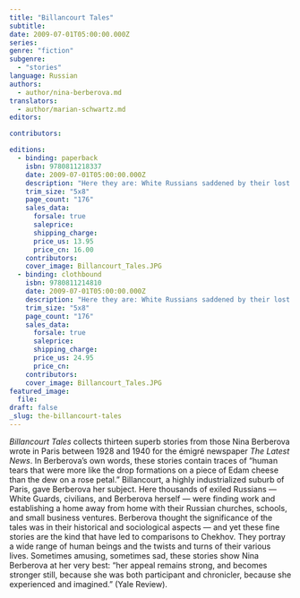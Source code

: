 ```yaml
---
title: "Billancourt Tales"
subtitle:
date: 2009-07-01T05:00:00.000Z
series:
genre: "fiction"
subgenre:
  - "stories"
language: Russian
authors:
  - author/nina-berberova.md
translators:
  - author/marian-schwartz.md
editors:

contributors:

editions:
  - binding: paperback
    isbn: 9780811218337
    date: 2009-07-01T05:00:00.000Z
    description: "Here they are: White Russians saddened by their lost homeland, scrambling to build new Russo-French lives in the suburbs of Paris, questing for success, comfort, pleasure, and love. "
    trim_size: "5x8"
    page_count: "176"
    sales_data:
      forsale: true
      saleprice:
      shipping_charge:
      price_us: 13.95
      price_cn: 16.00
    contributors:
    cover_image: Billancourt_Tales.JPG
  - binding: clothbound
    isbn: 9780811214810
    date: 2009-07-01T05:00:00.000Z
    description: "Here they are: White Russians saddened by their lost homeland, scrambling to build new Russo-French lives in the suburbs of Paris, questing for success, comfort, pleasure, and love. "
    trim_size: "5x8"
    page_count: "176"
    sales_data:
      forsale: true
      saleprice:
      shipping_charge:
      price_us: 24.95
      price_cn:
    contributors:
    cover_image: Billancourt_Tales.JPG
featured_image:
  file:
draft: false
_slug: the-billancourt-tales
---
```


_Billancourt Tales_ collects thirteen superb stories from those Nina Berberova wrote in Paris between 1928 and 1940 for the émigré newspaper _The Latest News_. In Berberova’s own words, these stories contain traces of “human tears that were more like the drop formations on a piece of Edam cheese than the dew on a rose petal.” Billancourt, a highly industrialized suburb of Paris, gave Berberova her subject. Here thousands of exiled Russians — White Guards, civilians, and Berberova herself — were finding work and establishing a home away from home with their Russian churches, schools, and small business ventures. Berberova thought the significance of the tales was in their historical and sociological aspects — and yet these fine stories are the kind that have led to comparisons to Chekhov. They portray a wide range of human beings and the twists and turns of their various lives. Sometimes amusing, sometimes sad, these stories show Nina Berberova at her very best: “her appeal remains strong, and becomes stronger still, because she was both participant and chronicler, because she experienced and imagined.” (Yale Review).

